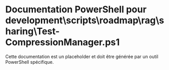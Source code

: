 # Documentation PowerShell pour development\scripts\roadmap\rag\sharing\Test-CompressionManager.ps1

Cette documentation est un placeholder et doit être générée par un outil PowerShell spécifique.
